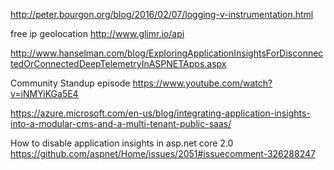 
http://peter.bourgon.org/blog/2016/02/07/logging-v-instrumentation.html

free ip geolocation
http://www.glimr.io/api

http://www.hanselman.com/blog/ExploringApplicationInsightsForDisconnectedOrConnectedDeepTelemetryInASPNETApps.aspx

Community Standup episode
https://www.youtube.com/watch?v=iNMYiKGa5E4

https://azure.microsoft.com/en-us/blog/integrating-application-insights-into-a-modular-cms-and-a-multi-tenant-public-saas/

How to disable application insights in asp.net core 2.0 
https://github.com/aspnet/Home/issues/2051#issuecomment-326288247
